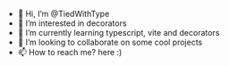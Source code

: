 - 👋 Hi, I’m @TiedWithType
- 👀 I’m interested in decorators
- 🌱 I’m currently learning typescript, vite and decorators
- 💞️ I’m looking to collaborate on some cool projects
- 📫 How to reach me? here :)

<!---
TiedWithType/TiedWithType is a ✨ special ✨ repository because its `README.md` (this file) appears on your GitHub profile.
You can click the Preview link to take a look at your changes.
--->
